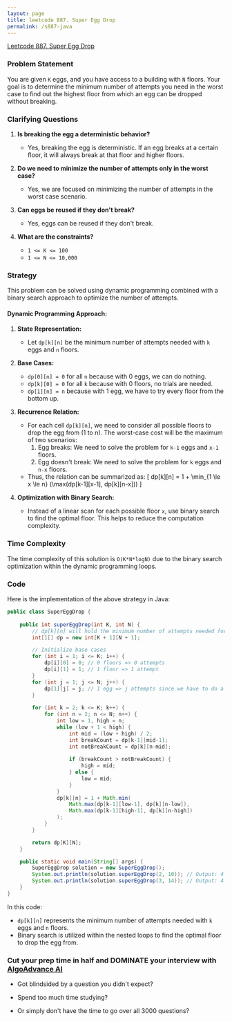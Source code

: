 ```yaml
---
layout: page
title: leetcode 887. Super Egg Drop
permalink: /s887-java
---
```

[Leetcode 887. Super Egg Drop](https://algoadvance.github.io/algoadvance/l887)
### Problem Statement

You are given `K` eggs, and you have access to a building with `N` floors. Your goal is to determine the minimum number of attempts you need in the worst case to find out the highest floor from which an egg can be dropped without breaking.

### Clarifying Questions

1. **Is breaking the egg a deterministic behavior?**
   - Yes, breaking the egg is deterministic. If an egg breaks at a certain floor, it will always break at that floor and higher floors.

2. **Do we need to minimize the number of attempts only in the worst case?**
   - Yes, we are focused on minimizing the number of attempts in the worst case scenario.

3. **Can eggs be reused if they don't break?**
   - Yes, eggs can be reused if they don't break.

4. **What are the constraints?**
   - `1 <= K <= 100`
   - `1 <= N <= 10,000`

### Strategy

This problem can be solved using dynamic programming combined with a binary search approach to optimize the number of attempts. 

#### Dynamic Programming Approach:

1. **State Representation:**
   - Let `dp[k][n]` be the minimum number of attempts needed with `k` eggs and `n` floors.

2. **Base Cases:**
   - `dp[0][n] = 0` for all `n` because with 0 eggs, we can do nothing.
   - `dp[k][0] = 0` for all `k` because with 0 floors, no trials are needed.
   - `dp[1][n] = n` because with 1 egg, we have to try every floor from the bottom up.
   
3. **Recurrence Relation:**
   - For each cell `dp[k][n]`, we need to consider all possible floors to drop the egg from (1 to n). The worst-case cost will be the maximum of two scenarios:
     1. Egg breaks: We need to solve the problem for `k-1` eggs and `x-1` floors.
     2. Egg doesn't break: We need to solve the problem for `k` eggs and `n-x` floors.
   - Thus, the relation can be summarized as:
     \[
     dp[k][n] = 1 + \min_{1 \le x \le n} (\max(dp[k-1][x-1], dp[k][n-x]))
     \]

4. **Optimization with Binary Search:**
   - Instead of a linear scan for each possible floor `x`, use binary search to find the optimal floor. This helps to reduce the computation complexity.

### Time Complexity

The time complexity of this solution is `O(K*N*logN)` due to the binary search optimization within the dynamic programming loops.

### Code

Here is the implementation of the above strategy in Java:

```java
public class SuperEggDrop {
    
    public int superEggDrop(int K, int N) {
        // dp[k][n] will hold the minimum number of attempts needed for k eggs and n floors
        int[][] dp = new int[K + 1][N + 1];

        // Initialize base cases
        for (int i = 1; i <= K; i++) {
            dp[i][0] = 0; // 0 floors => 0 attempts
            dp[i][1] = 1; // 1 floor => 1 attempt
        }
        for (int j = 1; j <= N; j++) {
            dp[1][j] = j; // 1 egg => j attempts since we have to do a linear search
        }
        
        for (int k = 2; k <= K; k++) {
            for (int n = 2; n <= N; n++) {
                int low = 1, high = n;
                while (low + 1 < high) {
                    int mid = (low + high) / 2;
                    int breakCount = dp[k-1][mid-1];
                    int notBreakCount = dp[k][n-mid];
                    
                    if (breakCount > notBreakCount) {
                        high = mid;
                    } else {
                        low = mid;
                    }
                }
                dp[k][n] = 1 + Math.min(
                    Math.max(dp[k-1][low-1], dp[k][n-low]),
                    Math.max(dp[k-1][high-1], dp[k][n-high])
                );
            }
        }

        return dp[K][N];
    }

    public static void main(String[] args) {
        SuperEggDrop solution = new SuperEggDrop();
        System.out.println(solution.superEggDrop(2, 10)); // Output: 4
        System.out.println(solution.superEggDrop(3, 14)); // Output: 4
    }
}
```

In this code:
- `dp[k][n]` represents the minimum number of attempts needed with `k` eggs and `n` floors.
- Binary search is utilized within the nested loops to find the optimal floor to drop the egg from.


### Cut your prep time in half and DOMINATE your interview with [AlgoAdvance AI](https://algoAdvance.com)

- Got blindsided by a question you didn't expect?

- Spend too much time studying?

- Or simply don't have the time to go over all 3000 questions?

